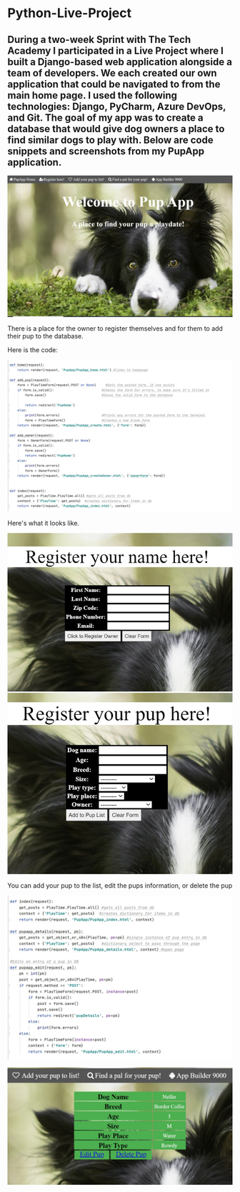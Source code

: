 # Python-Live-Project
## During a two-week Sprint with The Tech Academy I participated in a Live Project where I built a Django-based web application alongside a team of developers.  We each created our own application that could be navigated to from the main home page.  I used the following technologies:  Django, PyCharm, Azure DevOps, and Git.  The goal of my app was to create a database that would give dog owners a place to find similar dogs to play with.  Below are code snippets and screenshots from my PupApp application. 

![](/pupappcode7.jpg)

There is a place for the owner to register themselves and for them to add their pup to the database.

Here is the code: 

![](/pupappcode1.jpg)

Here's what it looks like.

![](/pupappcode8.jpg) ![](/pupappcode9.jpg) 

You can add your pup to the list, edit the pups information, or delete the pup

![](/pupappcode2.jpg) 

![](/pupappcode10.jpg) 


